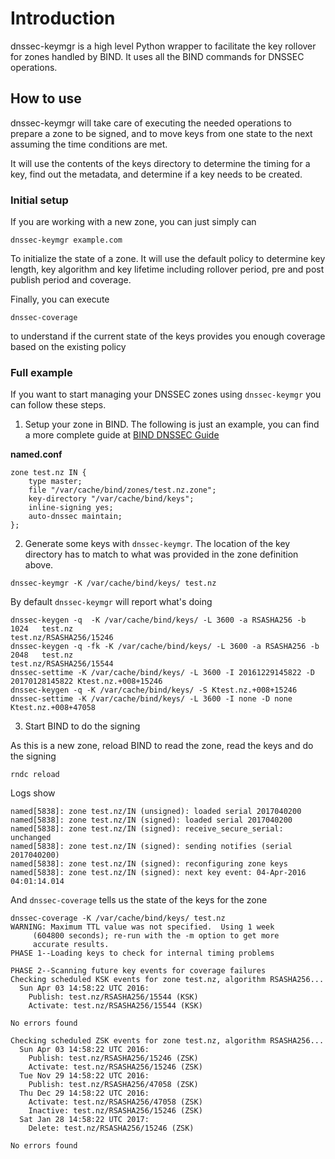 # Introduction

dnssec-keymgr is a high level Python wrapper to facilitate the key rollover 
for zones handled by BIND. It uses all the BIND commands for DNSSEC operations.

## How to use

dnssec-keymgr will take care of executing the needed operations to prepare a 
zone to be signed, and to move keys from one state to the next assuming the 
time conditions are met. 

It will use the contents of the keys directory to determine the timing for a 
key, find out the metadata, and determine if a key needs to be created.

### Initial setup

If you are working with a new zone, you can just simply can

```
dnssec-keymgr example.com
```

To initialize the state of a zone. It will use the default policy to 
determine key length, key algorithm and key lifetime including rollover 
period, pre and post publish period and coverage.

Finally, you can execute

```
dnssec-coverage
```

to understand if the current state of the keys provides you enough coverage 
based on the existing policy

### Full example

If you want to start managing your DNSSEC zones using `dnssec-keymgr` you can
 follow these steps.
 
1. Setup your zone in BIND. The following is just an example, you can find a 
more complete guide at [BIND DNSSEC Guide](http://users.isc.org/~jreed/dnssec-guide/dnssec-guide.html)

**named.conf**

```
zone test.nz IN {
    type master;
    file "/var/cache/bind/zones/test.nz.zone";
    key-directory "/var/cache/bind/keys";
    inline-signing yes;
    auto-dnssec maintain;
};
```

2. Generate some keys with `dnssec-keymgr`. The location of the key directory
 has to match to what was provided in the zone definition above.

```
dnssec-keymgr -K /var/cache/bind/keys/ test.nz
```

By default `dnssec-keymgr` will report what's doing

```
dnssec-keygen -q  -K /var/cache/bind/keys/ -L 3600 -a RSASHA256 -b 1024   test.nz
test.nz/RSASHA256/15246
dnssec-keygen -q -fk -K /var/cache/bind/keys/ -L 3600 -a RSASHA256 -b 2048   test.nz
test.nz/RSASHA256/15544
dnssec-settime -K /var/cache/bind/keys/ -L 3600 -I 20161229145822 -D 20170128145822 Ktest.nz.+008+15246
dnssec-keygen -q -K /var/cache/bind/keys/ -S Ktest.nz.+008+15246
dnssec-settime -K /var/cache/bind/keys/ -L 3600 -I none -D none Ktest.nz.+008+47058
```

3. Start BIND to do the signing

As this is a new zone, reload BIND to read the zone, read the keys and do the
 signing

```
rndc reload
```

Logs show

```
named[5838]: zone test.nz/IN (unsigned): loaded serial 2017040200
named[5838]: zone test.nz/IN (signed): loaded serial 2017040200
named[5838]: zone test.nz/IN (signed): receive_secure_serial: unchanged
named[5838]: zone test.nz/IN (signed): sending notifies (serial 2017040200)
named[5838]: zone test.nz/IN (signed): reconfiguring zone keys
named[5838]: zone test.nz/IN (signed): next key event: 04-Apr-2016 04:01:14.014
```

And `dnssec-coverage` tells us the state of the keys for the zone

```
dnssec-coverage -K /var/cache/bind/keys/ test.nz
WARNING: Maximum TTL value was not specified.  Using 1 week
	 (604800 seconds); re-run with the -m option to get more
	 accurate results.
PHASE 1--Loading keys to check for internal timing problems

PHASE 2--Scanning future key events for coverage failures
Checking scheduled KSK events for zone test.nz, algorithm RSASHA256...
  Sun Apr 03 14:58:22 UTC 2016:
    Publish: test.nz/RSASHA256/15544 (KSK)
    Activate: test.nz/RSASHA256/15544 (KSK)

No errors found

Checking scheduled ZSK events for zone test.nz, algorithm RSASHA256...
  Sun Apr 03 14:58:22 UTC 2016:
    Publish: test.nz/RSASHA256/15246 (ZSK)
    Activate: test.nz/RSASHA256/15246 (ZSK)
  Tue Nov 29 14:58:22 UTC 2016:
    Publish: test.nz/RSASHA256/47058 (ZSK)
  Thu Dec 29 14:58:22 UTC 2016:
    Activate: test.nz/RSASHA256/47058 (ZSK)
    Inactive: test.nz/RSASHA256/15246 (ZSK)
  Sat Jan 28 14:58:22 UTC 2017:
    Delete: test.nz/RSASHA256/15246 (ZSK)

No errors found
```
